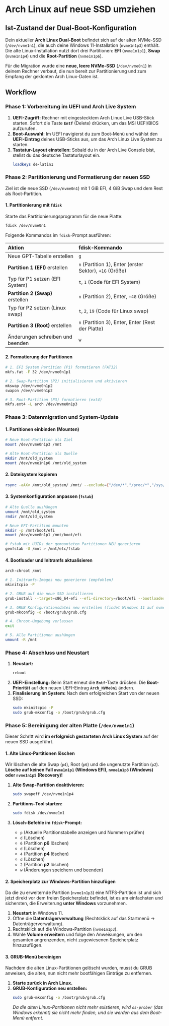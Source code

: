 # Arch Linux auf neue SSD umziehen

## Ist-Zustand der Dual-Boot-Konfiguration

Dein aktueller **Arch Linux Dual-Boot** befindet sich auf der alten NVMe-SSD (`/dev/nvme1n1`), die auch deine Windows 11-Installation (`nvme1n1p3`) enthält. Die alte Linux-Installation nutzt dort drei Partitionen: **EFI** (`nvme1n1p1`), **Swap** (`nvme1n1p4`) und die **Root-Partition** (`nvme1n1p6`).

Für die Migration wurde eine **neue, leere NVMe-SSD** (`/dev/nvme0n1`) in deinem Rechner verbaut, die nun bereit zur Partitionierung und zum Empfang der geklonten Arch Linux-Daten ist.

## Workflow

### Phase 1: Vorbereitung im UEFI und Arch Live System

1.  **UEFI-Zugriff:** Rechner mit eingestecktem Arch Linux Live USB-Stick starten. Sofort die Taste **`Entf`** (Delete) drücken, um das MSI UEFI/BIOS aufzurufen.
2.  **Boot-Auswahl:** Im UEFI navigierst du zum Boot-Menü und wählst den **UEFI-Eintrag** deines USB-Sticks aus, um das Arch Linux Live System zu starten.
3.  **Tastatur-Layout einstellen:** Sobald du in der Arch Live Console bist, stellst du das deutsche Tastaturlayout ein.
    ```bash
    loadkeys de-latin1
    ```



### Phase 2: Partitionierung und Formatierung der neuen SSD

Ziel ist die neue SSD (`/dev/nvme0n1`) mit 1 GiB EFI, 4 GiB Swap und dem Rest als Root-Partition.

#### 1\. Partitionierung mit `fdisk`

Starte das Partitionierungsprogramm für die neue Platte:

```bash
fdisk /dev/nvme0n1
```

Folgende Kommandos im `fdisk`-Prompt ausführen:

| Aktion | fdisk-Kommando |
| :--- | :--- |
| Neue GPT-Tabelle erstellen | `g` |
| **Partition 1 (EFI)** erstellen | `n` (Partition 1), Enter (erster Sektor), `+1G` (Größe) |
| Typ für P1 setzen (EFI System) | `t`, `1` (Code für EFI System) |
| **Partition 2 (Swap)** erstellen | `n` (Partition 2), Enter, `+4G` (Größe) |
| Typ für P2 setzen (Linux swap) | `t`, `2`, `19` (Code für Linux swap) |
| **Partition 3 (Root)** erstellen | `n` (Partition 3), Enter, Enter (Rest der Platte) |
| Änderungen schreiben und beenden | `w` |

#### 2\. Formatierung der Partitionen

```bash
# 1. EFI System Partition (P1) formatieren (FAT32)
mkfs.fat -F 32 /dev/nvme0n1p1

# 2. Swap-Partition (P2) initialisieren und aktivieren
mkswap /dev/nvme0n1p2
swapon /dev/nvme0n1p2

# 3. Root-Partition (P3) formatieren (ext4)
mkfs.ext4 -L arch /dev/nvme0n1p3
```


### Phase 3: Datenmigration und System-Update

#### 1\. Partitionen einbinden (Mounten)

```bash
# Neue Root-Partition als Ziel
mount /dev/nvme0n1p3 /mnt

# Alte Root-Partition als Quelle
mkdir /mnt/old_system
mount /dev/nvme1n1p6 /mnt/old_system
```

#### 2\. Dateisystem kopieren

```bash
rsync -aAXv /mnt/old_system/ /mnt/ --exclude={"/dev/*","/proc/*","/sys/*","/tmp/*","/run/*","/mnt/*","/lost+found"}
```

#### 3\. Systemkonfiguration anpassen (`fstab`)

```bash
# Alte Quelle aushängen
umount /mnt/old_system
rmdir /mnt/old_system

# Neue EFI-Partition mounten
mkdir -p /mnt/boot/efi 
mount /dev/nvme0n1p1 /mnt/boot/efi

# fstab mit UUIDs der gemounteten Partitionen NEU generieren
genfstab -U /mnt > /mnt/etc/fstab
```

#### 4\. Bootloader und Initramfs aktualisieren

```bash
arch-chroot /mnt

# 1. Initramfs-Images neu generieren (empfohlen)
mkinitcpio -P

# 2. GRUB auf die neue SSD installieren
grub-install --target=x86_64-efi --efi-directory=/boot/efi --bootloader-id=Arch_NVMe0n1 --recheck /dev/nvme0n1

# 3. GRUB Konfigurationsdatei neu erstellen (findet Windows 11 auf nvme1n1)
grub-mkconfig -o /boot/grub/grub.cfg

# 4. Chroot-Umgebung verlassen
exit

# 5. Alle Partitionen aushängen
umount -R /mnt
```

### Phase 4: Abschluss und Neustart

1.  **Neustart:**
    ```bash
    reboot
    ```
2.  **UEFI-Einstellung:** Beim Start erneut die **`Entf`**-Taste drücken. Die **Boot-Priorität** auf den neuen UEFI-Eintrag **`Arch_NVMe0n1`** ändern.
3.  **Finalisierung im System:** Nach dem erfolgreichen Start von der neuen SSD:
    ```bash
    sudo mkinitcpio -P
    sudo grub-mkconfig -o /boot/grub/grub.cfg
    ```

### Phase 5: Bereinigung der alten Platte (`/dev/nvme1n1`)

Dieser Schritt wird **im erfolgreich gestarteten Arch Linux System** auf der neuen SSD ausgeführt.

#### 1\. Alte Linux-Partitionen löschen

Wir löschen die alte Swap (`p4`), Root (`p6`) und die ungenutzte Partition (`p2`). **Lösche auf keinen Fall `nvme1n1p1` (Windows EFI), `nvme1n1p3` (Windows) oder `nvme1n1p5` (Recovery)\!**

1.  **Alte Swap-Partition deaktivieren:**

    ```bash
    sudo swapoff /dev/nvme1n1p4
    ```

2.  **Partitions-Tool starten:**

    ```bash
    sudo fdisk /dev/nvme1n1
    ```

3.  **Lösch-Befehle im `fdisk`-Prompt:**

      * `p` (Aktuelle Partitionstabelle anzeigen und Nummern prüfen)
      * `d` (Löschen)
      * `6` (Partition **p6** löschen)
      * `d` (Löschen)
      * `4` (Partition **p4** löschen)
      * `d` (Löschen)
      * `2` (Partition **p2** löschen)
      * `w` (Änderungen speichern und beenden)

#### 2\. Speicherplatz zur Windows-Partition hinzufügen

Da die zu erweiternde Partition (`nvme1n1p3`) eine NTFS-Partition ist und sich jetzt direkt vor dem freien Speicherplatz befindet, ist es am einfachsten und sichersten, die Erweiterung **unter Windows** vorzunehmen.

1.  **Neustart** in Windows 11.
2.  Öffne die **Datenträgerverwaltung** (Rechtsklick auf das Startmenü -\> Datenträgerverwaltung).
3.  Rechtsklick auf die Windows-Partition (`nvme1n1p3`).
4.  Wähle **Volume erweitern** und folge den Anweisungen, um den gesamten angrenzenden, nicht zugewiesenen Speicherplatz hinzuzufügen.

#### 3\. GRUB-Menü bereinigen

Nachdem die alten Linux-Partitionen gelöscht wurden, musst du GRUB anweisen, die alten, nun nicht mehr bootfähigen Einträge zu entfernen.

1.  **Starte zurück in Arch Linux.**
2.  **GRUB-Konfiguration neu erstellen:**
    ```bash
    sudo grub-mkconfig -o /boot/grub/grub.cfg
    ```
    *Da die alten Linux-Partitionen nicht mehr existieren, wird `os-prober` (das Windows erkennt) sie nicht mehr finden, und sie werden aus dem Boot-Menü entfernt.*